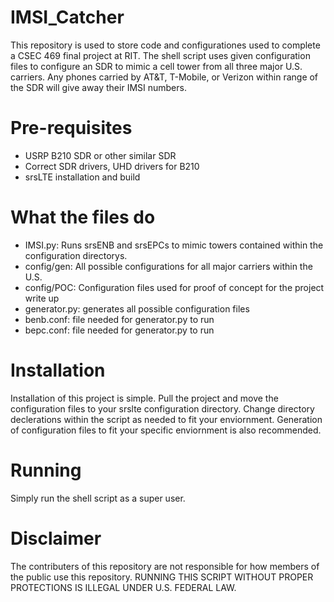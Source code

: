 # IMSI_Catcher
This repository is used to store code and configurationes used to complete a CSEC 469 final project at RIT.  The shell script uses given configuration files to configure an SDR to mimic a cell tower from all three major U.S. carriers.  Any phones carried by AT&T, T-Mobile, or Verizon within range of the SDR will give away their IMSI numbers.

# Pre-requisites
- USRP B210 SDR or other similar SDR
- Correct SDR drivers, UHD drivers for B210
- srsLTE installation and build

# What the files do
- IMSI.py: Runs srsENB and srsEPCs to mimic towers contained within the configuration directorys.
- config/gen: All possible configurations for all major carriers within the U.S.
- config/POC: Configuration files used for proof of concept for the project write up
- generator.py: generates all possible configuration files
- benb.conf: file needed for generator.py to run
- bepc.conf: file needed for generator.py to run

# Installation
Installation of this project is simple.  Pull the project and move the configuration files to your srslte configuration directory.  Change directory declerations within the script as needed to fit your enviornment.  Generation of configuration files to fit your specific enviornment is also recommended.

# Running
Simply run the shell script as a super user.

# Disclaimer
The contributers of this repository are not responsible for how members of the public use this repository.  RUNNING THIS SCRIPT WITHOUT PROPER PROTECTIONS IS ILLEGAL UNDER U.S. FEDERAL LAW.
